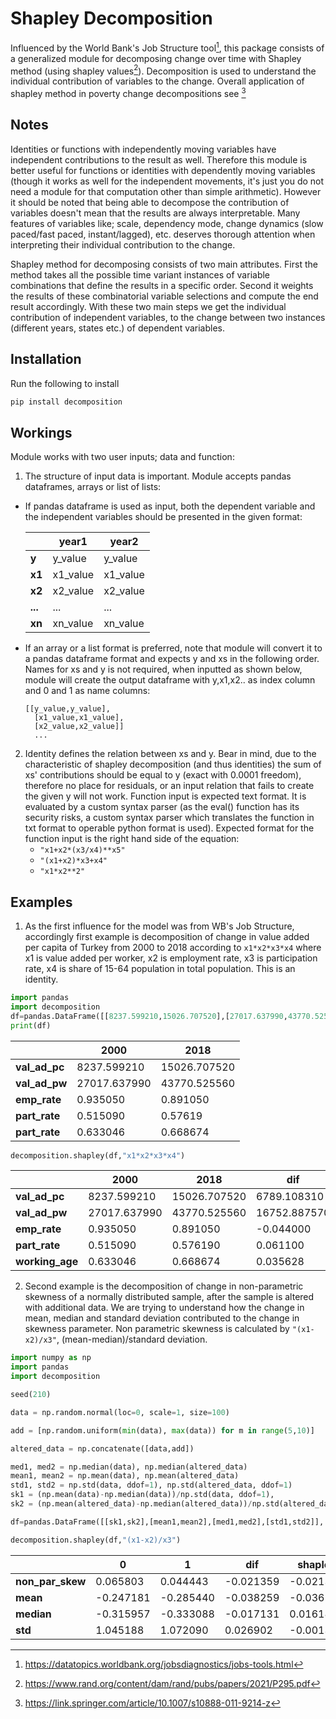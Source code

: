# Shapley Decomposition

Influenced by the World Bank's Job Structure tool[^1], this package consists of a generalized module for decomposing change over time with Shapley method (using shapley values[^2]). Decomposition is used to understand the individual contribution of variables to the change. Overall application of shapley method in poverty change decompositions see [^3]

## Notes

Identities or functions with independently moving variables have independent contributions to the result as well. Therefore this module is better useful for functions or identities with dependently moving variables (though it works as well for the independent movements, it's just you do not need a module for that computation other than simple arithmetic). However it should be noted that being able to decompose the contribution of variables doesn't mean that the results are always interpretable. Many features of variables like; scale, dependency mode, change dynamics (slow paced/fast paced, instant/lagged), etc. deserves thorough attention when interpreting their individual contribution to the change.   

Shapley method for decomposing consists of two main attributes. First the method takes all the possible time variant instances of variable combinations that define the results in a specific order. Second it weights the results of these combinatorial variable selections and compute the end result accordingly. With these two main steps we get the individual contribution of independent variables, to the change between two instances (different years, states etc.) of dependent variables.

## Installation

Run the following to install

```python
pip install decomposition
```

## Workings

Module works with two user inputs; data and function:

1. The structure of input data is important. Module accepts pandas dataframes, arrays or list of lists:
  * If pandas dataframe is used as input, both the dependent variable and the independent variables should be presented in the given format:

    |  | year1 | year2 |
    | --- | ----------- | ----|
    | **y** | y_value | y_value |
    | **x1** | x1_value | x1_value |
    | **x2** | x2_value | x2_value |
    | **...** | ... | ... |
    | **xn** | xn_value | xn_value |

  * If an array or a list format is preferred, note that module will convert it to a pandas dataframe format and expects y and xs in the following order. Names for xs and y is not required, when inputted as shown below, module will create the output dataframe with y,x1,x2.. as index column and 0 and 1 as name columns:
    ```
    [[y_value,y_value],
      [x1_value,x1_value],
      [x2_value,x2_value]]
      ...
    ```
2. Identity defines the relation between xs and y. Bear in mind, due to the characteristic of shapley decomposition (and thus identities) the sum of xs' contributions should be equal to y (exact with 0.0001 freedom), therefore no place for residuals, or an input relation that fails to create the given y will not work. Function input is expected text format. It is evaluated by a custom syntax parser (as the eval() function has its security risks, a custom syntax parser which translates the function in txt format to operable python format is used). Expected format for the function input is the right hand side of the equation:
    * ```"x1+x2*(x3/x4)**x5"```
    * ```"(x1+x2)*x3+x4"```
    * ```"x1*x2**2"```

## Examples

1. As the first influence for the model was from WB's Job Structure, accordingly first example is decomposition of change in value added per capita of Turkey from 2000 to 2018 according to ```x1*x2*x3*x4``` where x1 is value added per worker, x2 is employment rate, x3 is participation rate, x4 is share of 15-64 population in total population. This is an identity.

  ```python
  import pandas
  import decomposition
  df=pandas.DataFrame([[8237.599210,15026.707520],[27017.637990,43770.525560],[0.935050,0.891050],[0.515090,0.57619],[0.633046,0.668674]],index=["val_ad_pc","val_ad_pw","emp_rate","part_rate","working_age"], columns=[2000,2018])
  print(df)
  ```
  |  | 2000 | 2018 |
  | --- | ----------- | ----|
  | **val_ad_pc** | 8237.599210 | 15026.707520 |
  | **val_ad_pw** | 27017.637990 | 43770.525560 |
  | **emp_rate** | 0.935050 | 0.891050 |
  | **part_rate** | 0.515090 | 0.57619 |
  | **part_rate** | 0.633046 | 0.668674 |

  ```python
  decomposition.shapley(df,"x1*x2*x3*x4")
  ```
  |  | 2000 | 2018 | dif | shapley | contribution |
  | --- | --- | --- | --- | --- | --- |
  | **val_ad_pc** |	8237.599210 |	15026.707520 |	6789.108310 |	6789.108310 |	1.000000 |
  | **val_ad_pw** |	27017.637990 | 43770.525560 |	16752.887570 | 5431.365538 | 0.800012 |
  | **emp_rate** | 0.935050 |	0.891050 | -0.044000 | -556.985657 | -0.082041 |
  | **part_rate** |	0.515090 | 0.576190 | 0.061100 | 1285.200011 | 0.189303 |
  | **working_age** |	0.633046 | 0.668674 |	0.035628 | 629.528410 |	0.092726 |

2. Second example is the decomposition of change in non-parametric skewness of a normally distributed sample, after the sample is altered with additional data. We are trying to understand how the change in mean, median and standard deviation contributed to the change in skewness parameter. Non parametric skewness is calculated by `"(x1-x2)/x3"`, (mean-median)/standard deviation.

  ```python
  import numpy as np
  import pandas
  import decomposition

  seed(210)

  data = np.random.normal(loc=0, scale=1, size=100)

  add = [np.random.uniform(min(data), max(data)) for m in range(5,10)]

  altered_data = np.concatenate([data,add])

  med1, med2 = np.median(data), np.median(altered_data)
  mean1, mean2 = np.mean(data), np.mean(altered_data)
  std1, std2 = np.std(data, ddof=1), np.std(altered_data, ddof=1)
  sk1 = (np.mean(data)-np.median(data))/np.std(data, ddof=1),
  sk2 = (np.mean(altered_data)-np.median(altered_data))/np.std(altered_data, ddof=1)

  df=pandas.DataFrame([[sk1,sk2],[mean1,mean2],[med1,med2],[std1,std2]], columns=["0","1"], index=["non_par_skew","mean","median","std"])

  decomposition.shapley(df,"(x1-x2)/x3")
  ```
  |  | 0 | 1 | dif | shapley | contribution |
  | --- | --- | --- | --- | --- | --- |
  | **non_par_skew** |	0.065803 |	0.044443 |	-0.021359 |	-0.021359 |	1.000000 |
  | **mean** |	-0.247181 | -0.285440 	 |	-0.038259 | -0.036146 | 1.692288 |
  | **median** | -0.315957 |	-0.333088 | -0.017131 | 0.016184 | -0.757719 |
  | **std** |	1.045188 | 1.072090 | 0.026902 | -0.001398 | 0.065432 |













[^1]: https://datatopics.worldbank.org/jobsdiagnostics/jobs-tools.html
[^2]: https://www.rand.org/content/dam/rand/pubs/papers/2021/P295.pdf
[^3]: https://link.springer.com/article/10.1007/s10888-011-9214-z
